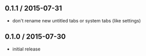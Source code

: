 0.1.1 / 2015-07-31
------------------
- don't rename new untitled tabs or system tabs (like settings)

0.1.0 / 2015-07-30
------------------
- initial release
